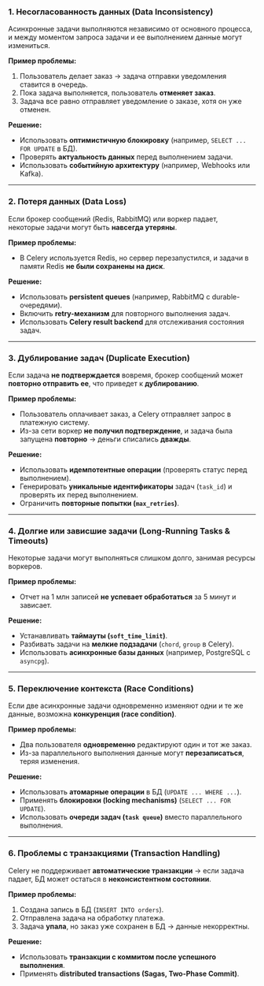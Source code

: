 ### **1. Несогласованность данных (Data Inconsistency)**  
Асинхронные задачи выполняются независимо от основного процесса, и между моментом запроса задачи и ее выполнением данные могут измениться.  

**Пример проблемы:**  
1. Пользователь делает заказ → задача отправки уведомления ставится в очередь.  
2. Пока задача выполняется, пользователь **отменяет заказ**.  
3. Задача все равно отправляет уведомление о заказе, хотя он уже отменен.  

**Решение:**  
- Использовать **оптимистичную блокировку** (например, `SELECT ... FOR UPDATE` в БД).  
- Проверять **актуальность данных** перед выполнением задачи.  
- Использовать **событийную архитектуру** (например, Webhooks или Kafka).  

---

### **2. Потеря данных (Data Loss)**  
Если брокер сообщений (Redis, RabbitMQ) или воркер падает, некоторые задачи могут быть **навсегда утеряны**.  

**Пример проблемы:**  
- В Celery используется Redis, но сервер перезапустился, и задачи в памяти Redis **не были сохранены на диск**.  

**Решение:**  
- Использовать **persistent queues** (например, RabbitMQ с durable-очередями).  
- Включить **retry-механизм** для повторного выполнения задач.  
- Использовать **Celery result backend** для отслеживания состояния задач.  

---

### **3. Дублирование задач (Duplicate Execution)**  
Если задача **не подтверждается** вовремя, брокер сообщений может **повторно отправить ее**, что приведет к **дублированию**.  

**Пример проблемы:**  
- Пользователь оплачивает заказ, а Celery отправляет запрос в платежную систему.  
- Из-за сети воркер **не получил подтверждение**, и задача была запущена **повторно** → деньги списались **дважды**.  

**Решение:**  
- Использовать **идемпотентные операции** (проверять статус перед выполнением).  
- Генерировать **уникальные идентификаторы** задач (`task_id`) и проверять их перед выполнением.  
- Ограничить **повторные попытки (`max_retries`)**.  

---

### **4. Долгие или зависшие задачи (Long-Running Tasks & Timeouts)**  
Некоторые задачи могут выполняться слишком долго, занимая ресурсы воркеров.  

**Пример проблемы:**  
- Отчет на 1 млн записей **не успевает обработаться** за 5 минут и зависает.  

**Решение:**  
- Устанавливать **таймауты (`soft_time_limit`)**.  
- Разбивать задачи на **мелкие подзадачи** (`chord`, `group` в Celery).  
- Использовать **асинхронные базы данных** (например, PostgreSQL с `asyncpg`).  

---

### **5. Переключение контекста (Race Conditions)**  
Если две асинхронные задачи одновременно изменяют одни и те же данные, возможна **конкуренция (race condition)**.  

**Пример проблемы:**  
- Два пользователя **одновременно** редактируют один и тот же заказ.  
- Из-за параллельного выполнения данные могут **перезаписаться**, теряя изменения.  

**Решение:**  
- Использовать **атомарные операции** в БД (`UPDATE ... WHERE ...`).  
- Применять **блокировки (locking mechanisms)** (`SELECT ... FOR UPDATE`).  
- Использовать **очереди задач (`task queue`)** вместо параллельного выполнения.  

---

### **6. Проблемы с транзакциями (Transaction Handling)**  
Celery не поддерживает **автоматические транзакции** → если задача падает, БД может остаться в **неконсистентном состоянии**.  

**Пример проблемы:**  
1. Создана запись в БД (`INSERT INTO orders`).  
2. Отправлена задача на обработку платежа.  
3. Задача **упала**, но заказ уже сохранен в БД → данные некорректны.  

**Решение:**  
- Использовать **транзакции с коммитом после успешного выполнения**.  
- Применять **distributed transactions (Sagas, Two-Phase Commit)**.  
